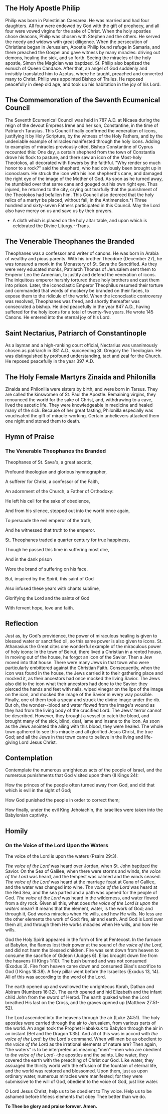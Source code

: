 ## The Holy Apostle Philip

Philip was born in Palestinian Caesarea. He was married and had four daughters. All four were endowed by God with the gift of prophecy, and all four were vowed virgins for the sake of Christ. When the holy apostles chose deacons, Philip was chosen with Stephen and the others. He served the needy and widows with great diligence. When the persecution of Christians began in Jerusalem, Apostle Philip found refuge in Samaria, and there preached the Gospel and gave witness by many miracles: driving out demons, healing the sick, and so forth. Seeing the miracles of the holy apostle, Simon the Magician was baptized. St. Philip also baptized the eunuch of Queen Candace. After that, an angel of God suddenly and invisibly translated him to Azotus, where he taught, preached and converted many to Christ. Philip was appointed Bishop of Tralles. He reposed peacefully in deep old age, and took up his habitation in the joy of his Lord. 

## The Commemoration of the Seventh Ecumenical Council

The Seventh Ecumenical Council was held in 787 A.D. at Nicaea during the reign of the devout Empress Irene and her son, Constantine, in the time of Patriarch Tarasius. This Council finally confirmed the veneration of icons, justifying it by Holy Scripture, by the witness of the Holy Fathers, and by the undeniable example of miracles manifested through the holy icons. Adding to examples of miracles previously cited, Bishop Constantine of Cyprus recounted this: One day, a certain shepherd from the town of Constantia drove his flock to pasture, and there saw an icon of the Most-holy Theotokos, all decorated with flowers by the faithful. "Why render so much honor to a rock?" said the shepherd, who had obviously been brought up in iconoclasm. He struck the icon with his iron shepherd's cane, and damaged the right eye of the image of the Mother of God. As soon as he turned away, he stumbled over that same cane and gouged out his own right eye. Thus injured, he returned to the city, crying out tearfully that the punishment of the Theotokos had befallen him. This Council also decreed that the holy relics of a martyr be placed, without fail, in the Antimension.*) Three hundred and sixty-seven Fathers participated in this Council. May the Lord also have mercy on us and save us by their prayers.  

* A cloth which is placed on the holy altar table, and upon which is celebrated the Divine Liturgy.--Trans.

## The Venerable Theophanes the Branded

Theophanes was a confessor and writer of canons. He was born in Arabia of wealthy and pious parents. With his brother Theodore (December 27), he was tonsured a monk in the Monastery of St. Sava the Sanctified. As they were very educated monks, Patriarch Thomas of Jerusalem sent them to Emperor Leo the Armenian, to justify and defend the veneration of icons. The iniquitous emperor harshly tortured these holy brothers and cast them into prison. Later, the iconoclastic Emperor Theophilus resumed their torture and commanded that words of mockery be branded on their faces, to expose them to the ridicule of the world. When the iconoclastic controversy was resolved, Theophanes was freed, and shortly thereafter was consecrated a bishop. He died peacefully in the year 847 A.D., having suffered for the holy icons for a total of twenty-five years. He wrote 145 Canons. He entered into the eternal joy of his Lord. 

## Saint Nectarius, Patriarch of Constantinople

As a layman and a high-ranking court official, Nectarius was unanimously chosen as patriarch in 381 A.D., succeeding St. Gregory the Theologian. He was distinguished by profound understanding, tact and zeal for the Church. He reposed peacefully in the year 397 A.D.

## The Holy Female Martyrs Zinaida and Philonilla

Zinaida and Philonilla were sisters by birth, and were born in Tarsus. They are called the kinswomen of St. Paul the Apostle. Remaining virgins, they renounced the world for the sake of Christ, and, withdrawing to a cave, lived the ascetic life. They were knowledgeable in medicine and healed many of the sick. Because of her great fasting, Philonilla especially was vouchsafed the gift of miracle-working. Certain unbelievers attacked them one night and stoned them to death.

## Hymn of Praise

### The Venerable Theophanes the Branded

Theophanes of St. Sava's, a great ascetic,  

Profound theologian and glorious hymnographer,  

A sufferer for Christ, a confessor of the Faith,  

An adornment of the Church, a Father of Orthodoxy:  

He left his cell for the sake of obedience,  

And from his silence, stepped out into the world once again,  

To persuade the evil emperor of the truth;  

And he witnessed that truth to the emperor.  

St. Theophanes traded a quarter century for true happiness,  

Though he passed this time in suffering most dire,  

And in the dank prison  

Wore the brand of suffering on his face.  

But, inspired by the Spirit, this saint of God  

Also infused these years with chants sublime,  

Glorifying the Lord and the saints of God  

With fervent hope, love and faith.  

## Reflection

Just as, by God's providence, the power of miraculous healing is given to blessed water or sanctified oil, so this same power is also given to icons. St. Athanasius the Great cites one wonderful example of the miraculous power of holy icons: In the town of Beirut, there lived a Christian in a rented house. In moving out of the house, he forgot an icon of the Savior. Then a Jew moved into that house. There were many Jews in that town who were particularly embittered against the Christian Faith. Consequently, when the icon was found in the house, the Jews carried it to their gathering place and mocked it, as their ancestors had once mocked the living Savior. The Jews also did to the icon what their ancestors had done to the Savior: they pierced the hands and feet with nails, wiped vinegar on the lips of the image on the icon, and mocked the image of the Savior in every way possible. Finally, one of them took a spear and struck the divine image under the rib. But oh, the wonder--blood and water flowed from the image's wound as they had from the living body of the crucified Lord. The Jews' terror cannot be described. However, they brought a vessel to catch the blood, and brought many of the sick, blind, deaf, lame and insane to the icon. As soon as the Jews anointed the ailing with this blood, they were healed. The whole town gathered to see this miracle and all glorified Jesus Christ, the true God; and all the Jews in that town came to believe in the living and life-giving Lord Jesus Christ.

## Contemplation

Contemplate the numerous unrighteous acts of the people of Israel, and the numerous punishments that God visited upon them (II Kings 24):  

How the princes of the people often turned away from God, and did that which is evil in the sight of God;  

How God punished the people in order to correct them;  

How finally, under the evil King Jehoiachin, the Israelites were taken into the Babylonian captivity.

## Homily

### On the Voice of the Lord Upon the Waters

The voice of the Lord is upon the waters (Psalm 29:3).  

*The voice of the Lord* was heard over Jordan, when St. John baptized the Savior. On the Sea of Galilee, when there were storms and winds, *the voice of the Lord* was heard, and the tempest was calmed and the winds ceased. *The voice of the Lord* was heard at the marriage feast at Cana of Galilee, and the water was changed into wine. *The voice of the Lord* was heard at the Red Sea, and the sea parted and a path was opened for the people of God. *The voice of the Lord* was heard in the wilderness, and water flowed from a dry rock. Given all this, what does *the voice of the Lord is upon the waters* mean? It means that the element, water, is the work of God; and through it, God works miracles when He wills, and how He wills. No less are the other elements the work of God: fire, air and earth. And God is Lord over them all, and through them He works miracles when He wills, and how He wills.  

God the Holy Spirit appeared in the form of fire at Pentecost. In the furnace at Babylon, the flames lost their power at the sound of *the voice of the Lord*, and did not harm the blessed children. Fire was sent down from heaven to consume the sacrifice of Gideon (Judges 6). Elias brought down fire from the heavens (II Kings 1:10). The bush burned and was not consumed (Exodus 3). Fire from heaven came down and consumed Elias's sacrifice to God (I Kings 18:38). A fiery pillar went before the Israelites (Exodus 13, 14). All of this was according to the word of the Lord.  

The earth opened up and swallowed the unrighteous Korah, Dathan and Abiram (Numbers 16:32). The earth opened and hid Elizabeth and the infant child John from the sword of Herod. The earth quaked when the Lord breathed His last on the Cross, and the graves opened up (Matthew 27:51-52).  

The Lord ascended into the heavens through the air (Luke 24:51). The holy apostles were carried through the air to Jerusalem, from various parts of the world. An angel took the Prophet Habakkuk to Babylon through the air in an instant (Bel and the Dragon 1:35). And all of this was in accord with *the voice of the Lord*: by the Lord's command. When will men be as obedient to *the voice of the Lord* as the irrational elements of nature are? Then again, "the waters" is to be interpreted as meaning "men"--men who are obedient to *the voice of the Lord*--the apostles and the saints. Like water, they covered the earth with the preaching of Christ our God. Like water, they assuaged the thirsty world with the effusion of the fountain of eternal life, and the world was restored and blossomed. Upon them, just as upon ordinary water, numerous miracles were manifested; for they were submissive to the will of God, obedient to the voice of God, just like water.  

O Lord Jesus Christ, help us to be obedient to Thy voice. Help us to be ashamed before lifeless elements that obey Thee better than we do.  

**To Thee be glory and praise forever. Amen.**

